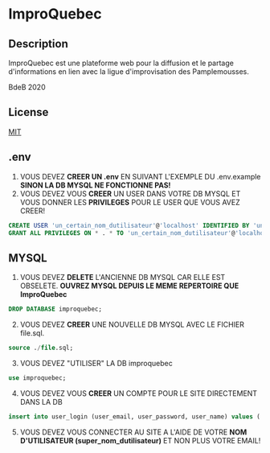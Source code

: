 # ImproQuebec

## Description

ImproQuebec est une plateforme web pour la diffusion et le partage d'informations en lien avec la ligue d'improvisation des Pamplemousses. 

BdeB 2020

## License
[MIT](https://choosealicense.com/licenses/mit/)


## .env
1. VOUS DEVEZ __CREER UN .env__ EN SUIVANT L'EXEMPLE DU .env.example __SINON LA DB MYSQL NE FONCTIONNE PAS!__
2. VOUS DEVEZ VOUS __CREER__ UN USER DANS VOTRE DB MYSQL ET VOUS DONNER LES __PRIVILEGES__ POUR LE USER QUE VOUS AVEZ CREER!

  ```sql
  CREATE USER 'un_certain_nom_dutilisateur'@'localhost' IDENTIFIED BY 'un_certain_mot_de_passe';
  GRANT ALL PRIVILEGES ON * . * TO 'un_certain_nom_dutilisateur'@'localhost';
  ```
## MYSQL
1. VOUS DEVEZ __DELETE__ L'ANCIENNE DB MYSQL CAR ELLE EST OBSELETE. __OUVREZ MYSQL DEPUIS LE MEME REPERTOIRE QUE ImproQuebec__
  ```sql
  DROP DATABASE improquebec;
  ```
2. VOUS DEVEZ __CREER__ UNE NOUVELLE DB MYSQL AVEC LE FICHIER file.sql.
  ```sql
  source ./file.sql;
  ```
3. VOUS DEVEZ "UTILISER" LA DB improquebec
  ```sql
  use improquebec;
  ```
4. VOUS DEVEZ VOUS __CREER__ UN COMPTE POUR LE SITE DIRECTEMENT DANS LA DB
  ```sql
  insert into user_login (user_email, user_password, user_name) values ('email@email.com','super_mot_de_passe','super_nom_dutilisateur');
  ```
5. VOUS DEVEZ VOUS CONNECTER AU SITE A L'AIDE DE VOTRE __NOM D'UTILISATEUR (super_nom_dutilisateur)__ ET NON PLUS VOTRE EMAIL!
